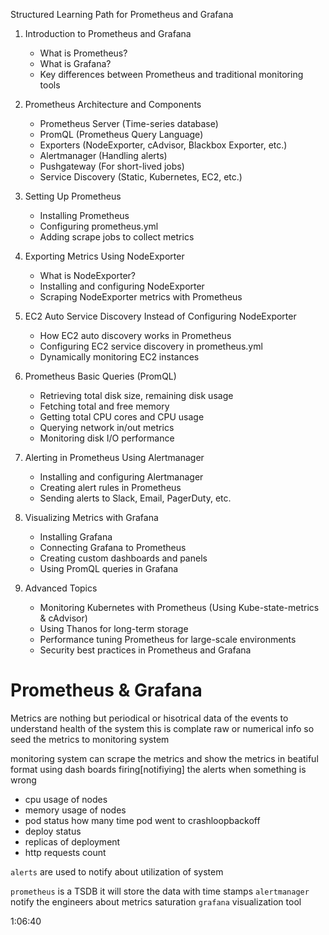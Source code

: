 Structured Learning Path for Prometheus and Grafana  

1. Introduction to Prometheus and Grafana  
   - What is Prometheus?  
   - What is Grafana?  
   - Key differences between Prometheus and traditional monitoring tools  

2. Prometheus Architecture and Components  
   - Prometheus Server (Time-series database)  
   - PromQL (Prometheus Query Language)  
   - Exporters (NodeExporter, cAdvisor, Blackbox Exporter, etc.)  
   - Alertmanager (Handling alerts)  
   - Pushgateway (For short-lived jobs)  
   - Service Discovery (Static, Kubernetes, EC2, etc.)  

3. Setting Up Prometheus  
   - Installing Prometheus  
   - Configuring prometheus.yml  
   - Adding scrape jobs to collect metrics  

4. Exporting Metrics Using NodeExporter  
   - What is NodeExporter?  
   - Installing and configuring NodeExporter  
   - Scraping NodeExporter metrics with Prometheus  

5. EC2 Auto Service Discovery Instead of Configuring NodeExporter  
   - How EC2 auto discovery works in Prometheus  
   - Configuring EC2 service discovery in prometheus.yml  
   - Dynamically monitoring EC2 instances  

6. Prometheus Basic Queries (PromQL)  
   - Retrieving total disk size, remaining disk usage  
   - Fetching total and free memory  
   - Getting total CPU cores and CPU usage  
   - Querying network in/out metrics  
   - Monitoring disk I/O performance  

7. Alerting in Prometheus Using Alertmanager  
   - Installing and configuring Alertmanager  
   - Creating alert rules in Prometheus  
   - Sending alerts to Slack, Email, PagerDuty, etc.  

8. Visualizing Metrics with Grafana  
   - Installing Grafana  
   - Connecting Grafana to Prometheus  
   - Creating custom dashboards and panels  
   - Using PromQL queries in Grafana  

9. Advanced Topics  
   - Monitoring Kubernetes with Prometheus (Using Kube-state-metrics & cAdvisor)  
   - Using Thanos for long-term storage  
   - Performance tuning Prometheus for large-scale environments  
   - Security best practices in Prometheus and Grafana  


























# Prometheus & Grafana

Metrics are nothing but periodical or hisotrical data of the events to understand health of the system this is complate raw or numerical info so seed the metrics to monitoring system 

monitoring system can scrape the metrics and show the metrics in beatiful format using dash boards firing[notifiying] the alerts when something is wrong 

- cpu usage of nodes
- memory usage of nodes
- pod status how many time pod went to crashloopbackoff
- deploy status
- replicas of deployment
- http requests count

`alerts` are used to notify about utilization of system 

`prometheus` is a TSDB it will store the data with time stamps
`alertmanager` notify the engineers about metrics saturation
`grafana` visualization tool 

1:06:40

